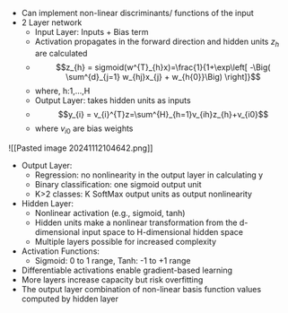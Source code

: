 - Can implement non-linear discriminants/ functions of the input
- 2 Layer network
	- Input Layer: Inputs + Bias term
	- Activation propagates in the forward direction and hidden units $z_h$ are calculated
	- $$z_{h} = sigmoid(w^{T}_{h}x)=\frac{1}{1+\exp\left[ -\Big( \sum^{d}_{j=1} w_{hj}x_{j} + w_{h{0}}\Big) \right]}$$
	- where, h:1,...,H
	- Output Layer: takes hidden units as inputs
	- $$y_{i} = v_{i}^{T}z=\sum^{H}_{h=1}v_{ih}z_{h}+v_{i0}$$
	- where $v_{i{0}}$ are bias weights



![[Pasted image 20241112104642.png]]


- Output Layer:
	- Regression: no nonlinearity in the output layer in calculating y
	- Binary classification: one sigmoid output unit
	- K>2 classes: K SoftMax output units as output nonlinearity
- Hidden Layer:
	- Nonlinear activation (e.g., sigmoid, tanh)
	- Hidden units make a nonlinear transformation from the d-dimensional input space to H-dimensional hidden space
	- Multiple layers possible for increased complexity
- Activation Functions:
	- Sigmoid: 0 to 1 range, Tanh: -1 to +1 range
- Differentiable activations enable gradient-based learning
- More layers increase capacity but risk overfitting
- The output layer combination of non-linear basis function values computed by hidden layer